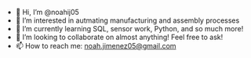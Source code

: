 - 👋 Hi, I’m @noahij05
- 👀 I’m interested in autmating manufacturing and assembly processes
- 🌱 I’m currently learning SQL, sensor work, Python, and so much more!
- 💞️ I’m looking to collaborate on almost anything! Feel free to ask!
- 📫 How to reach me: noah.jimenez05@gmail.com 

<!---
noahij05/noahij05 is a ✨ special ✨ repository because its `README.md` (this file) appears on your GitHub profile.
You can click the Preview link to take a look at your changes.
--->
